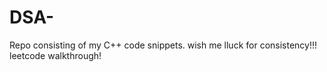 # DSA-
Repo consisting of my C++ code snippets. wish me lluck for consistency!!!
leetcode walkthrough!
